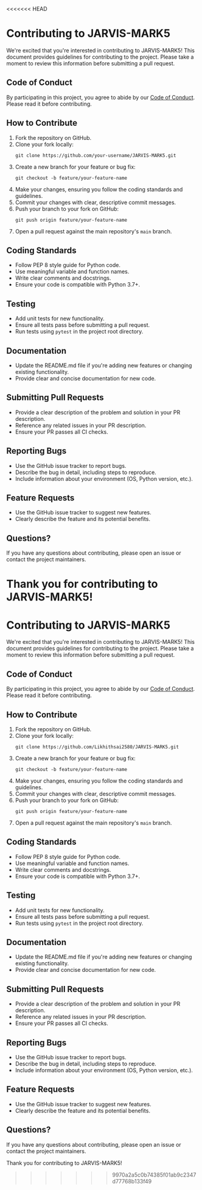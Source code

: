 <<<<<<< HEAD
# Contributing to JARVIS-MARK5

We're excited that you're interested in contributing to JARVIS-MARK5! This document provides guidelines for contributing to the project. Please take a moment to review this information before submitting a pull request.

## Code of Conduct

By participating in this project, you agree to abide by our [Code of Conduct](CODE_OF_CONDUCT.md). Please read it before contributing.

## How to Contribute

1. Fork the repository on GitHub.
2. Clone your fork locally:
   ```
   git clone https://github.com/your-username/JARVIS-MARK5.git
   ```
3. Create a new branch for your feature or bug fix:
   ```
   git checkout -b feature/your-feature-name
   ```
4. Make your changes, ensuring you follow the coding standards and guidelines.
5. Commit your changes with clear, descriptive commit messages.
6. Push your branch to your fork on GitHub:
   ```
   git push origin feature/your-feature-name
   ```
7. Open a pull request against the main repository's `main` branch.

## Coding Standards

- Follow PEP 8 style guide for Python code.
- Use meaningful variable and function names.
- Write clear comments and docstrings.
- Ensure your code is compatible with Python 3.7+.

## Testing

- Add unit tests for new functionality.
- Ensure all tests pass before submitting a pull request.
- Run tests using `pytest` in the project root directory.

## Documentation

- Update the README.md file if you're adding new features or changing existing functionality.
- Provide clear and concise documentation for new code.

## Submitting Pull Requests

- Provide a clear description of the problem and solution in your PR description.
- Reference any related issues in your PR description.
- Ensure your PR passes all CI checks.

## Reporting Bugs

- Use the GitHub issue tracker to report bugs.
- Describe the bug in detail, including steps to reproduce.
- Include information about your environment (OS, Python version, etc.).

## Feature Requests

- Use the GitHub issue tracker to suggest new features.
- Clearly describe the feature and its potential benefits.

## Questions?

If you have any questions about contributing, please open an issue or contact the project maintainers.

Thank you for contributing to JARVIS-MARK5!
=======
# Contributing to JARVIS-MARK5

We're excited that you're interested in contributing to JARVIS-MARK5! This document provides guidelines for contributing to the project. Please take a moment to review this information before submitting a pull request.

## Code of Conduct

By participating in this project, you agree to abide by our [Code of Conduct](CODE_OF_CONDUCT.md). Please read it before contributing.

## How to Contribute

1. Fork the repository on GitHub.
2. Clone your fork locally:
   ```
   git clone https://github.com/Likhithsai2580/JARVIS-MARK5.git
   ```
3. Create a new branch for your feature or bug fix:
   ```
   git checkout -b feature/your-feature-name
   ```
4. Make your changes, ensuring you follow the coding standards and guidelines.
5. Commit your changes with clear, descriptive commit messages.
6. Push your branch to your fork on GitHub:
   ```
   git push origin feature/your-feature-name
   ```
7. Open a pull request against the main repository's `main` branch.

## Coding Standards

- Follow PEP 8 style guide for Python code.
- Use meaningful variable and function names.
- Write clear comments and docstrings.
- Ensure your code is compatible with Python 3.7+.

## Testing

- Add unit tests for new functionality.
- Ensure all tests pass before submitting a pull request.
- Run tests using `pytest` in the project root directory.

## Documentation

- Update the README.md file if you're adding new features or changing existing functionality.
- Provide clear and concise documentation for new code.

## Submitting Pull Requests

- Provide a clear description of the problem and solution in your PR description.
- Reference any related issues in your PR description.
- Ensure your PR passes all CI checks.

## Reporting Bugs

- Use the GitHub issue tracker to report bugs.
- Describe the bug in detail, including steps to reproduce.
- Include information about your environment (OS, Python version, etc.).

## Feature Requests

- Use the GitHub issue tracker to suggest new features.
- Clearly describe the feature and its potential benefits.

## Questions?

If you have any questions about contributing, please open an issue or contact the project maintainers.

Thank you for contributing to JARVIS-MARK5!
>>>>>>> 9970a2a5c0b74385f01ab9c2347d77768b133f49
